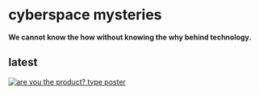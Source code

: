 # cyberspace mysteries

**We cannot know the how without knowing the why behind technology.** 

<!-- excerpt ends before this -->

## latest

[![are you the product? type poster](../../assets/images/gift-and-nemesis/you-are-the-product-1.png)](gift-and-nemesis/decentralization/index.md)